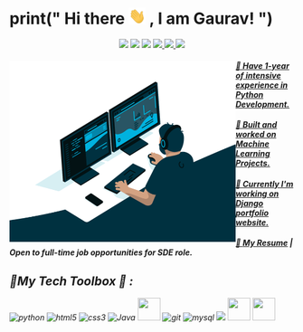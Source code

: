 # print(" Hi there <img src="https://raw.githubusercontent.com/ABSphreak/ABSphreak/master/gifs/Hi.gif" width="30px"> , I am Gaurav! ")
<div align="center">
  <p>
    <a href="https://www.linkedin.com/in/gaurav-pore-70a6501b0/"><img height="30" src="https://img.shields.io/badge/linkedin-blue.svg?&style=for-the-badge&logo=linkedin&logoColor=white" /></a>
    <a href="https://twitter.com/gaurav_pore"><img height="30" src="https://img.shields.io/badge/twitter-%231DA1F2.svg?&style=for-the-badge&logo=twitter&logoColor=white" /></a>
    <a href="mailto:poregaurav13@gmail.com"><img height="30" src="https://img.shields.io/badge/Gmail-D14836?style=for-the-badge&logo=gmail&logoColor=white"></a>
    <a href="https://www.instagram.com/gaurav._.app/"><img height="30" src="https://img.shields.io/badge/Instagram-E4405F?style=for-the-badge&logo=instagram&logoColor=white"</a>    
    <a href="https://www.facebook.com/gaurav.pore/"><img height="30" src="https://img.shields.io/badge/Facebook-1877F2?style=for-the-badge&logo=facebook&logoColor=white"</a>
    <a href="https://www.hackerrank.com/poregaurav13"><img height="30" src="https://img.shields.io/badge/-Hackerrank-2EC866?style=for-the-badge&logo=HackerRank&logoColor=white"</a>  
   </p>
 </div>

   <img width=400px height=320px align="left" src="https://github.com/gauravpore/gauravpore/blob/main/code.gif"/>	
      
#### <em> 🔸 Have 1-year of intensive experience in Python Development.
#### <em> 🔸 Built and worked on Machine Learning Projects.
#### <em> 🔸 Currently I'm working on Django portfolio website.
#### <em> 🔸 [My Resume](https://drive.google.com/file/d/1G2nn9IvIWhZN_z7Psh_aS6HmWEDOOeLT/view?usp=sharing) | Open to full-time job opportunities for SDE role.
## 📌My Tech Toolbox 🧰 :  
<p align="left">
<img src="https://cdn3.iconfinder.com/data/icons/logos-and-brands-adobe/512/267_Python-512.png" alt="python" width="40" height="40"/> 
<img src="https://upload.wikimedia.org/wikipedia/commons/thumb/6/61/HTML5_logo_and_wordmark.svg/512px-HTML5_logo_and_wordmark.svg.png" alt="html5" height="40"/> 
<img src="https://upload.wikimedia.org/wikipedia/commons/thumb/d/d5/CSS3_logo_and_wordmark.svg/1200px-CSS3_logo_and_wordmark.svg.png" alt="css3" height="40"/> 
<img src="https://cdn4.iconfinder.com/data/icons/logos-and-brands/512/181_Java_logo_logos-512.png" alt="Java" width="40" height="40"/> 
<img src="https://img.icons8.com/fluent/48/26e07f/github.png" width="40" height="40"/>
<img src="https://www.vectorlogo.zone/logos/git-scm/git-scm-icon.svg" alt="git" width="40" height="40"/> 
<img src="https://i.pinimg.com/originals/50/f1/58/50f1582a95bdac10f1c3fa295c8b947b.png" alt="mysql" width="40" height="40"/>
<img src="https://img.icons8.com/windows/32/26e07f/django.png"/>
<img src="https://img.icons8.com/color/48/26e07f/pycharm.png"/ width="40" height="40"/>
<img src="https://img.icons8.com/color/48/26e07f/intellij-idea.png"/ width="40" height="40"/>
</p>

      

